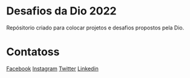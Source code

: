 # Desafios da Dio 2022
Repósitorio criado para colocar projetos e desafios propostos pela Dio.

# Contatoss
[Facebook](https://www.facebook.com/alysson.gomes.7589)
[Instagram](https://www.instagram.com/__alyssongomes/)
[Twitter](https://twitter.com/alyssongomesofc)
[Linkedin](https://www.linkedin.com/in/francisco-alysson-g-966199218/)
